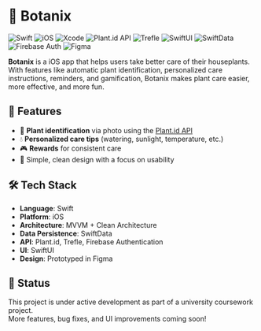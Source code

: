 # 🌿 Botanix

![Swift](https://img.shields.io/badge/Swift-F05138?style=for-the-badge&logo=swift&logoColor=white)
![iOS](https://img.shields.io/badge/iOS-000000?style=for-the-badge&logo=ios&logoColor=white)
![Xcode](https://img.shields.io/badge/Xcode-007ACC?style=for-the-badge&logo=xcode&logoColor=white)
![Plant.id API](https://img.shields.io/badge/Plant.id-4CAF50?style=for-the-badge&logo=leaf&logoColor=white)
![Trefle](https://img.shields.io/badge/Trefle-2E7D32?style=for-the-badge&logo=leaf&logoColor=white)
![SwiftUI](https://img.shields.io/badge/SwiftUI-5AC8FA?style=for-the-badge&logo=swift&logoColor=white)
![SwiftData](https://img.shields.io/badge/SwiftData-FA7343?style=for-the-badge&logo=swift&logoColor=white)
![Firebase Auth](https://img.shields.io/badge/Firebase%20Auth-FFCA28?style=for-the-badge&logo=firebase&logoColor=black)
![Figma](https://img.shields.io/badge/Figma-F24E1E?style=for-the-badge&logo=figma&logoColor=white)


**Botanix** is a iOS app that helps users take better care of their houseplants. With features like automatic plant identification, personalized care instructions, reminders, and gamification, Botanix makes plant care easier, more effective, and more fun.

## 📱 Features

- 🌱 **Plant identification** via photo using the [Plant.id API](https://web.plant.id/)
- 💧 **Personalized care tips** (watering, sunlight, temperature, etc.)
- 🎮 **Rewards** for consistent care
- 🧠 Simple, clean design with a focus on usability

## 🛠️ Tech Stack

- **Language**: Swift
- **Platform**: iOS
- **Architecture**: MVVM + Clean Architecture
- **Data Persistence**: SwiftData
- **API**: Plant.id, Trefle, Firebase Authentication
- **UI**: SwiftUI
- **Design**: Prototyped in Figma

## 🚧 Status

This project is under active development as part of a university coursework project.  
More features, bug fixes, and UI improvements coming soon!


